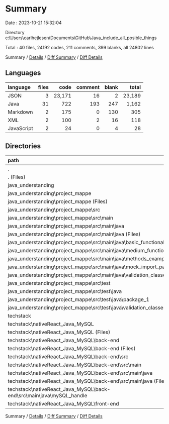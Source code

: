 # Summary

Date : 2023-10-21 15:32:04

Directory c:\\Users\\carlhejlesen\\Documents\\GitHub\\Java_include_all_posible_things

Total : 40 files,  24192 codes, 211 comments, 399 blanks, all 24802 lines

Summary / [Details](details.md) / [Diff Summary](diff.md) / [Diff Details](diff-details.md)

## Languages
| language | files | code | comment | blank | total |
| :--- | ---: | ---: | ---: | ---: | ---: |
| JSON | 3 | 23,171 | 16 | 2 | 23,189 |
| Java | 31 | 722 | 193 | 247 | 1,162 |
| Markdown | 2 | 175 | 0 | 130 | 305 |
| XML | 2 | 100 | 2 | 16 | 118 |
| JavaScript | 2 | 24 | 0 | 4 | 28 |

## Directories
| path | files | code | comment | blank | total |
| :--- | ---: | ---: | ---: | ---: | ---: |
| . | 40 | 24,192 | 211 | 399 | 24,802 |
| . (Files) | 1 | 162 | 0 | 109 | 271 |
| java_understanding | 28 | 684 | 191 | 248 | 1,123 |
| java_understanding\\project_mappe | 28 | 684 | 191 | 248 | 1,123 |
| java_understanding\\project_mappe (Files) | 1 | 37 | 0 | 9 | 46 |
| java_understanding\\project_mappe\\src | 27 | 647 | 191 | 239 | 1,077 |
| java_understanding\\project_mappe\\src\\main | 25 | 581 | 175 | 207 | 963 |
| java_understanding\\project_mappe\\src\\main\\java | 25 | 581 | 175 | 207 | 963 |
| java_understanding\\project_mappe\\src\\main\\java (Files) | 2 | 32 | 3 | 11 | 46 |
| java_understanding\\project_mappe\\src\\main\\java\\basic_functionalities | 11 | 264 | 80 | 89 | 433 |
| java_understanding\\project_mappe\\src\\main\\java\\medium_functionalities | 5 | 150 | 63 | 59 | 272 |
| java_understanding\\project_mappe\\src\\main\\java\\methods_examples | 2 | 57 | 20 | 18 | 95 |
| java_understanding\\project_mappe\\src\\main\\java\\mock_import_package | 4 | 57 | 6 | 25 | 88 |
| java_understanding\\project_mappe\\src\\main\\java\\validation_classes | 1 | 21 | 3 | 5 | 29 |
| java_understanding\\project_mappe\\src\\test | 2 | 66 | 16 | 32 | 114 |
| java_understanding\\project_mappe\\src\\test\\java | 2 | 66 | 16 | 32 | 114 |
| java_understanding\\project_mappe\\src\\test\\java\\package_1 | 1 | 26 | 10 | 13 | 49 |
| java_understanding\\project_mappe\\src\\test\\java\\validation_classes | 1 | 40 | 6 | 19 | 65 |
| techstack | 11 | 23,346 | 20 | 42 | 23,408 |
| techstack\\nativeReact_Java_MySQL | 11 | 23,346 | 20 | 42 | 23,408 |
| techstack\\nativeReact_Java_MySQL (Files) | 1 | 13 | 0 | 21 | 34 |
| techstack\\nativeReact_Java_MySQL\\back-end | 5 | 138 | 4 | 15 | 157 |
| techstack\\nativeReact_Java_MySQL\\back-end (Files) | 1 | 63 | 2 | 7 | 72 |
| techstack\\nativeReact_Java_MySQL\\back-end\\src | 4 | 75 | 2 | 8 | 85 |
| techstack\\nativeReact_Java_MySQL\\back-end\\src\\main | 4 | 75 | 2 | 8 | 85 |
| techstack\\nativeReact_Java_MySQL\\back-end\\src\\main\\java | 4 | 75 | 2 | 8 | 85 |
| techstack\\nativeReact_Java_MySQL\\back-end\\src\\main\\java (Files) | 2 | 38 | 0 | 2 | 40 |
| techstack\\nativeReact_Java_MySQL\\back-end\\src\\main\\java\\mySQL_handle | 2 | 37 | 2 | 6 | 45 |
| techstack\\nativeReact_Java_MySQL\\front-end | 5 | 23,195 | 16 | 6 | 23,217 |

Summary / [Details](details.md) / [Diff Summary](diff.md) / [Diff Details](diff-details.md)